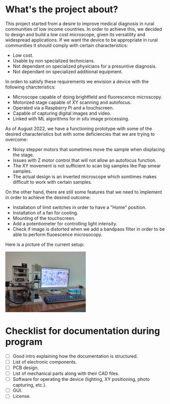 # What's the project about?

This project started from a desire to improve medical diagnosis in rural communities of low income countries. In order to achieve this, we decided to design and build a low cost microscope, given its versatility and widespread applications. If we want the device to be appropriate in rural communities it should comply with certain characteristics:
- Low cost.
- Usable by non specialized technicians.
- Not dependant on specialized physicians for a presuntive diagnosis.
- Not dependant on specialized additional equipment.

In orden to satisfy these requirements we envision a device with the following charcteristics:
- Microscope capable of doing brightfield and fluorescence microscopy.
- Motorized stage capable of XY scanning and autofocus.
- Operated via a Raspberry Pi and a touchscreen.
- Capable of capturing digital images and video.
- Linked with ML algorithms for *in situ* image processing.

As of August 2022, we have a functioning prototype with some of the desired characteristics but with some deficiencies that we are trying to overcome:
- Noisy stepper motors that sometimes move the sample when displacing the stage.
- Issues with Z motor control that will not allow an autofocus function.
- The XY movement is not sufficient to scan big samples like Pap smear samples.
- The actual design is an inverted microscope which somtimes makes difficult to work with certain samples.

On the other hand, there are still some features that we need to implement in order to achieve the desired outcome:
- Installation of limit switches in order to have a "Home" position.
- Installation of a fan for cooling.
- Mounting of the touchscreen.
- Add a potentiometer for controlling light intensity.
- Check if image is distorted when we add a bandpass filter in order to be able to perform fluoescence microsocopy.

Here is a picture of the current setup:

<img src="https://github.com/jossoca/OHA_micro/blob/main/micro.jpeg" width=50% height=50%>


# Checklist for documentation during program
- [ ] Good intro explaining how the documentation is structured.
- [ ] List of electronic components.
- [ ] PCB design.
- [ ] List of mechanical parts along with their CAD files.
- [ ] Software for operating the device (lighting, XY positioning, photo capturing, etc.).
- [ ] GUI.
- [ ] License.
